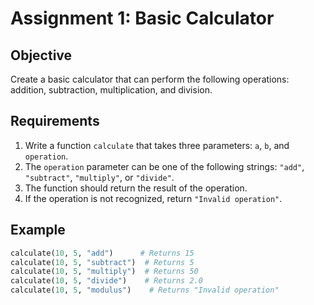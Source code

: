 # Assignment 1: Basic Calculator

## Objective
Create a basic calculator that can perform the following operations: addition, subtraction, multiplication, and division.

## Requirements
1. Write a function `calculate` that takes three parameters: `a`, `b`, and `operation`.
2. The `operation` parameter can be one of the following strings: `"add"`, `"subtract"`, `"multiply"`, or `"divide"`.
3. The function should return the result of the operation.
4. If the operation is not recognized, return `"Invalid operation"`.

## Example
```python
calculate(10, 5, "add")      # Returns 15
calculate(10, 5, "subtract")  # Returns 5
calculate(10, 5, "multiply")  # Returns 50
calculate(10, 5, "divide")    # Returns 2.0
calculate(10, 5, "modulus")    # Returns "Invalid operation"
